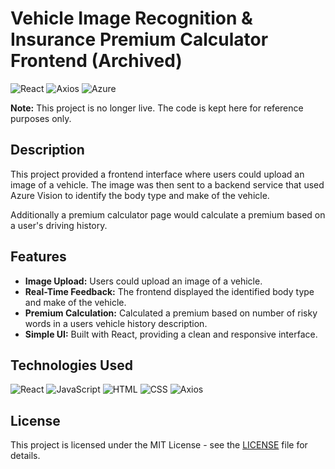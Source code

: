 # Vehicle Image Recognition & Insurance Premium Calculator Frontend (Archived)

![React](https://img.shields.io/badge/React-20232A?style=for-the-badge&logo=react&logoColor=61DAFB)
![Axios](https://img.shields.io/badge/Axios-1.2.0-orange?style=for-the-badge&logo=axios)
![Azure](https://img.shields.io/badge/Azure-0078D4?style=for-the-badge&logo=microsoft-azure&logoColor=white)

**Note:** This project is no longer live. The code is kept here for reference purposes only.

## Description

This project provided a frontend interface where users could upload an image of a vehicle. The image was then sent to a backend service that used Azure Vision to identify the body type and make of the vehicle.

Additionally a premium calculator page would calculate a premium based on a user's driving history. 

## Features

- **Image Upload:** Users could upload an image of a vehicle.
- **Real-Time Feedback:** The frontend displayed the identified body type and make of the vehicle.
- **Premium Calculation:** Calculated a premium based on number of risky words in a users vehicle history description.
- **Simple UI:** Built with React, providing a clean and responsive interface.

## Technologies Used

![React](https://img.shields.io/badge/React-20232A?style=for-the-badge&logo=react&logoColor=61DAFB)
![JavaScript](https://img.shields.io/badge/JavaScript-ES6+-F7DF1E?style=for-the-badge&logo=javascript)
![HTML](https://img.shields.io/badge/HTML-E34F26?style=for-the-badge&logo=html5&logoColor=white)
![CSS](https://img.shields.io/badge/CSS-1572B6?style=for-the-badge&logo=css3&logoColor=white)
![Axios](https://img.shields.io/badge/Axios-1.2.0-orange?style=for-the-badge&logo=axios)


## License

This project is licensed under the MIT License - see the [LICENSE](LICENSE) file for details.
